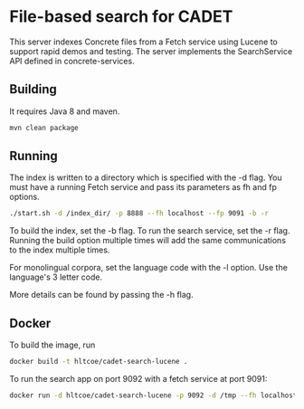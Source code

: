 File-based search for CADET
===============================
This server indexes Concrete files from a Fetch service using Lucene to support
rapid demos and testing.  The server implements the SearchService
API defined in concrete-services.

Building
---------------
It requires Java 8 and maven.

```bash
mvn clean package
```

Running
--------------
The index is written to a directory which is specified with the -d flag.
You must have a running Fetch service and pass its parameters as fh and fp options.

```bash
./start.sh -d /index_dir/ -p 8888 --fh localhost --fp 9091 -b -r
```

To build the index, set the -b flag. To run the search service, set the -r flag.
Running the build option multiple times will add the same communications to the index multiple times.

For monolingual corpora, set the language code with the -l option. Use the language's 3 letter code.

More details can be found by passing the -h flag.

Docker
-------------
To build the image, run

```bash
docker build -t hltcoe/cadet-search-lucene .
```

To run the search app on port 9092 with a fetch service at port 9091:

```bash
docker run -d hltcoe/cadet-search-lucene -p 9092 -d /tmp --fh localhost --fp 9091
```
